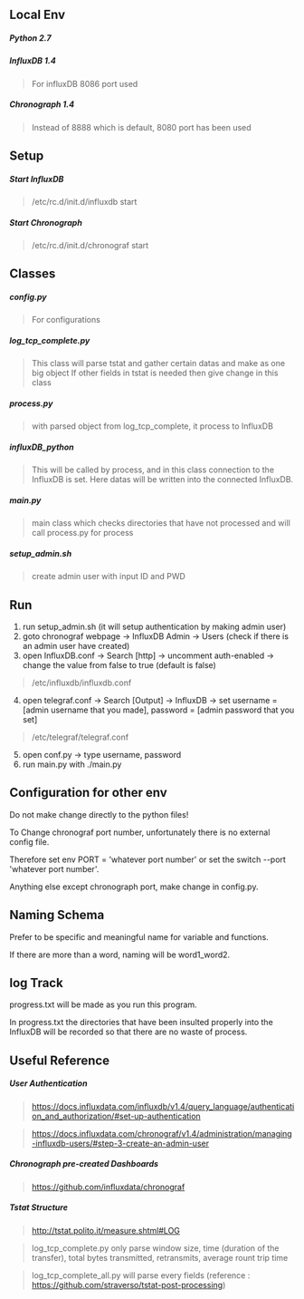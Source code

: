 ## Local Env

##### Python 2.7

##### InfluxDB 1.4

> For influxDB 8086 port used

##### Chronograph 1.4

> Instead of 8888 which is default, 8080 port has been used

## Setup

##### Start InfluxDB

> /etc/rc.d/init.d/influxdb start

##### Start Chronograph

> /etc/rc.d/init.d/chronograf start

## Classes

##### config.py

> For configurations

##### log_tcp_complete.py

> This class will parse tstat and gather certain datas and make as one big object
> If other fields in tstat is needed then give change in this class

##### process.py

> with parsed object from log_tcp_complete, it process to InfluxDB

##### influxDB_python

> This will be called by process, and in this class connection to the InfluxDB is set.
> Here datas will be written into the connected InfluxDB.

##### main.py

> main class which checks directories that have not processed and will call process.py for process

##### setup_admin.sh

> create admin user with input ID and PWD

## Run

1. run setup_admin.sh (it will setup authentication by making admin user)
2. goto chronograf webpage -> InfluxDB Admin -> Users (check if there is an admin user have created)
3. open InfluxDB.conf -> Search [http] -> uncomment auth-enabled -> change the value from false to true (default is false)
> /etc/influxdb/influxdb.conf
4. open telegraf.conf -> Search [Output] -> InfluxDB -> set username = [admin username that you made], password = [admin password that you set]
> /etc/telegraf/telegraf.conf
5. open conf.py -> type username, password
6. run main.py with ./main.py


## Configuration for other env

Do not make change directly to the python files!

To Change chronograf port number, unfortunately there is no external config file.

Therefore set env PORT = 'whatever port number' or set the switch --port 'whatever port number'.

Anything else except chronograph port, make change in config.py.

## Naming Schema

Prefer to be specific and meaningful name for variable and functions.

If there are more than a word, naming will be word1_word2.

## log Track

progress.txt will be made as you run this program.

In progress.txt the directories that have been insulted properly into the InfluxDB will be recorded so that there are no waste of process.

## Useful Reference

##### User Authentication

> https://docs.influxdata.com/influxdb/v1.4/query_language/authentication_and_authorization/#set-up-authentication

> https://docs.influxdata.com/chronograf/v1.4/administration/managing-influxdb-users/#step-3-create-an-admin-user

##### Chronograph pre-created Dashboards

> https://github.com/influxdata/chronograf

##### Tstat Structure

> http://tstat.polito.it/measure.shtml#LOG

> log_tcp_complete.py only parse window size, time (duration of the transfer), total bytes transmitted, retransmits, average rount trip time

> log_tcp_complete_all.py will parse every fields (reference : https://github.com/straverso/tstat-post-processing)

